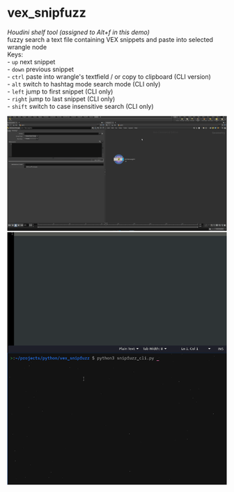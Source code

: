 <h1>vex_snipfuzz</h1>
<p><em>Houdini shelf tool (assigned to Alt+f in this demo)</em><br>
fuzzy search a text file containing VEX snippets and paste into selected wrangle node<br>
Keys:<br>
- <code>up</code> next snippet <br>
- <code>down</code> previous snippet <br>
- <code>ctrl</code> paste into wrangle's textfield / or copy to clipboard (CLI version)<br>
- <code>alt</code> switch to hashtag mode search mode (CLI only)<br>
- <code>left</code> jump to first snippet (CLI only)<br>
- <code>right</code> jump to last snippet (CLI only)<br>
- <code>shift</code> switch to case insensitive search (CLI only)<br>

![](https://github.com/jdvfx/vex_snipfuzz/blob/main/snipfuzz.gif)
![](https://github.com/jdvfx/vex_snipfuzz/blob/main/snipfuzz_cli.gif)
